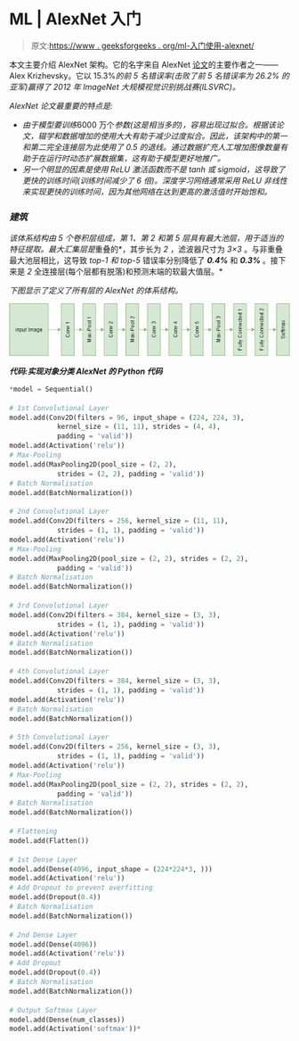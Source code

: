 # ML | AlexNet 入门

> 原文:[https://www . geeksforgeeks . org/ml-入门使用-alexnet/](https://www.geeksforgeeks.org/ml-getting-started-with-alexnet/)

本文主要介绍 AlexNet 架构。它的名字来自 AlexNet [论文](https://papers.nips.cc/paper/4824-imagenet-classification-with-deep-convolutional-neural-networks.pdf)的主要作者之一——Alex Krizhevsky。它以 15.3%*的前 5 名错误率(击败了前 5 名错误率为 26.2% 的亚军)赢得了 2012 年 ImageNet 大规模视觉识别挑战赛(ILSVRC)。*

*AlexNet 论文最重要的特点是:*

*   *由于模型要训练*6000 万个*参数(这是相当多的)，容易出现过拟合。根据该论文，辍学和数据增加的使用大大有助于减少过度拟合。因此，该架构中的第一和第二完全连接层为此使用了 *0.5* 的退线。通过数据扩充人工增加图像数量有助于在运行时动态扩展数据集，这有助于模型更好地推广。*
*   *另一个明显的因素是使用 ReLU 激活函数而不是 tanh 或 sigmoid，这导致了更快的训练时间(训练时间减少了 *6 倍*)。深度学习网络通常采用 ReLU 非线性来实现更快的训练时间，因为其他网络在达到更高的激活值时开始饱和。*

### *建筑*

*该体系结构由 5 个卷积层组成，第 1、第 2 和第 5 层具有最大池层，用于适当的特征提取。最大汇集层是*重叠的*，其步长为 *2* ，滤波器尺寸为 *3×3* 。与非重叠最大池层相比，这导致 *top-1 和 top-5* 错误率分别降低了 ***0.4%*** 和 ***0.3%*** 。接下来是 *2* 全连接层(每个层都有脱落)和预测末端的软最大值层。*

*下图显示了定义了所有层的 AlexNet 的体系结构。*

*![](img/28508797d2ea9c9e13d3d215794cb7f5.png)*

***代码:实现对象分类 AlexNet 的 Python 代码***

```py
*model = Sequential()

# 1st Convolutional Layer
model.add(Conv2D(filters = 96, input_shape = (224, 224, 3), 
            kernel_size = (11, 11), strides = (4, 4), 
            padding = 'valid'))
model.add(Activation('relu'))
# Max-Pooling 
model.add(MaxPooling2D(pool_size = (2, 2),
            strides = (2, 2), padding = 'valid'))
# Batch Normalisation
model.add(BatchNormalization())

# 2nd Convolutional Layer
model.add(Conv2D(filters = 256, kernel_size = (11, 11), 
            strides = (1, 1), padding = 'valid'))
model.add(Activation('relu'))
# Max-Pooling
model.add(MaxPooling2D(pool_size = (2, 2), strides = (2, 2), 
            padding = 'valid'))
# Batch Normalisation
model.add(BatchNormalization())

# 3rd Convolutional Layer
model.add(Conv2D(filters = 384, kernel_size = (3, 3), 
            strides = (1, 1), padding = 'valid'))
model.add(Activation('relu'))
# Batch Normalisation
model.add(BatchNormalization())

# 4th Convolutional Layer
model.add(Conv2D(filters = 384, kernel_size = (3, 3), 
            strides = (1, 1), padding = 'valid'))
model.add(Activation('relu'))
# Batch Normalisation
model.add(BatchNormalization())

# 5th Convolutional Layer
model.add(Conv2D(filters = 256, kernel_size = (3, 3), 
            strides = (1, 1), padding = 'valid'))
model.add(Activation('relu'))
# Max-Pooling
model.add(MaxPooling2D(pool_size = (2, 2), strides = (2, 2), 
            padding = 'valid'))
# Batch Normalisation
model.add(BatchNormalization())

# Flattening
model.add(Flatten())

# 1st Dense Layer
model.add(Dense(4096, input_shape = (224*224*3, )))
model.add(Activation('relu'))
# Add Dropout to prevent overfitting
model.add(Dropout(0.4))
# Batch Normalisation
model.add(BatchNormalization())

# 2nd Dense Layer
model.add(Dense(4096))
model.add(Activation('relu'))
# Add Dropout
model.add(Dropout(0.4))
# Batch Normalisation
model.add(BatchNormalization())

# Output Softmax Layer
model.add(Dense(num_classes))
model.add(Activation('softmax'))*
```